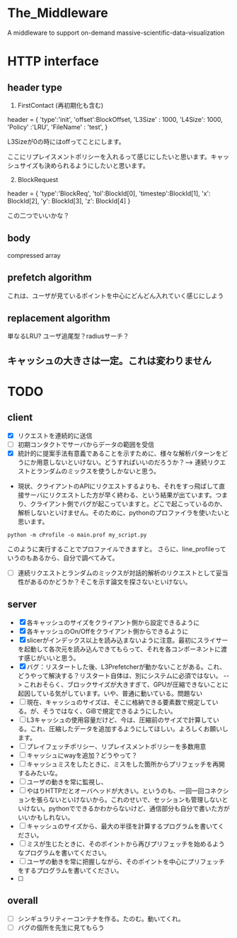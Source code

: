 # The_Middleware
A middleware to support on-demand massive-scientific-data-visualization 


# HTTP interface

## header type
1. FirstContact (再初期化も含む)

header = {
    'type':'init',
    'offset':BlockOffset,
    'L3Size' : 1000,
    'L4Size': 1000,
    'Policy' :'LRU',
    'FileName' : 'test',
}

L3Sizeが0の時にはoffってことにします。

ここにリプレイスメントポリシーを入れるって感じにしたいと思います。キャッシュサイズも決められるようにしたいと思います。

2. BlockRequest

header = {
    'type':'BlockReq',
    'tol':BlockId[0],
    'timestep':BlockId[1],
    'x': BlockId[2],
    'y': BlockId[3],
    'z': BlockId[4]
}

この二つでいいかな？



## body
compressed array


## prefetch algorithm
これは、ユーザが見ているポイントを中心にどんどん入れていく感じにしよう

## replacement algorithm
単なるLRU?
ユーザ追尾型？radiusサーチ？

## キャッシュの大きさは一定。これは変わりません

# TODO

## client
- [x] リクエストを連続的に送信
- [ ] 初期コンタクトでサーバからデータの範囲を受信
- [x] 統計的に提案手法有意義であることを示すために、様々な解析パターンをどうにか用意しないといけない。どうすればいいのだろうか？--> 連続リクエストとランダムのミックスを使うしかないと思う。
- 現状、クライアントのAPIにリクエストするよりも、それをすっ飛ばして直接サーバにリクエストした方が早く終わる、という結果が出ています。つまり、クライアント側でバグが起こっていますと。どこで起こっているのか、解析しないといけません。そのために、pythonのプロファイラを使いたいと思います。
```
python -m cProfile -o main.prof my_script.py
```
このように実行することでプロファイルできますと。
さらに、line_profileっていうのもあるから、自分で調べてみて。
- [ ] 連続リクエストとランダムのミックスが対話的解析のリクエストとして妥当性があるのかどうか？そこを示す論文を探さないといけない。

## server
- [x] 各キャッシュのサイズをクライアント側から設定できるように
- [x] 各キャッシュのOn/Offをクライアント側からできるように
- [x] slicerがインデックス以上を読み込まないように注意。最初にスライサーを起動して各次元を読み込んできてもらって、それを各コンポーネントに渡す感じがいいと思う。
- [x] バグ：リスタートした後、L3Prefetcherが動かないことがある。これ、どうやって解決する？リスタート自体は、別にシステムに必須ではない。
--> これおそらく、ブロックサイズが大きすぎて、GPUが圧縮できないことに起因している気がしています。いや、普通に動いている。問題ない
- [ ] 現在、キャッシュのサイズは、そこに格納できる要素数で規定している。が、そうではなく、GiBで規定できるようにしたい。
- [ ] L3キャッシュの使用容量だけど、今は、圧縮前のサイズで計算している。これ、圧縮したデータを追加するようにしてほしい。よろしくお願いします。
- [ ] プレイフェッチポリシー、リプレイスメントポリシーを多数用意
- [ ] キャッシュにwayを追加？どうやって？
- [ ] キャッシュミスをしたときに、ミスをした箇所からプリフェッチを再開するみたいな。
- [ ] ユーザの動きを常に監視し、
- [ ] やはりHTTPだとオーバヘッドが大きい。というのも、一回一回コネクションを張らないといけないから。これのせいで、セッションも管理しないといけない。pythonでできるかわからないけど、通信部分も自分で書いた方がいいかもしれない。
- [ ] キャッシュのサイズから、最大の半径を計算するプログラムを書いてください。
- [ ] ミスが生じたときに、そのポイントから再びプリフェッチを始めるようなプログラムを書いてください。
- [ ] ユーザの動きを常に把握しながら、そのポイントを中心にプリフェッチをするプログラムを書いてください。
- [ ] 

## overall
- [ ] シンギュラリティーコンテナを作る。たのむ。動いてくれ。
- [ ] バグの個所を先生に見てもらう